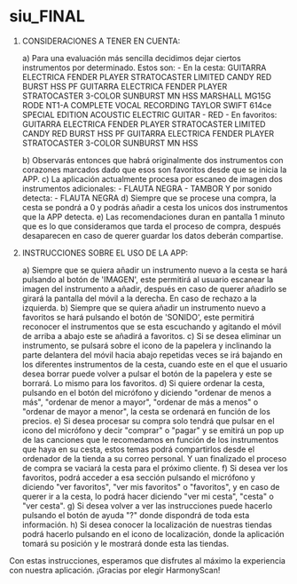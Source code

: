 # siu_FINAL

1. CONSIDERACIONES A TENER EN CUENTA:

    a) Para una evaluación más sencilla decidimos dejar ciertos instrumentos por determinado. Estos son:
        - En la cesta: GUITARRA ELECTRICA FENDER PLAYER STRATOCASTER LIMITED CANDY RED BURST HSS PF
                       GUITARRA ELECTRICA FENDER PLAYER STRATOCASTER 3-COLOR SUNBURST MN HSS 
                       MARSHALL MG15G 
                       RODE NT1-A COMPLETE VOCAL RECORDING
                       TAYLOR SWIFT 614ce SPECIAL EDITION ACOUSTIC ELECTRIC GUITAR - RED
        - En favoritos: GUITARRA ELECTRICA FENDER PLAYER STRATOCASTER LIMITED CANDY RED BURST HSS PF
                        GUITARRA ELECTRICA FENDER PLAYER STRATOCASTER 3-COLOR SUNBURST MN HSS 
        
    b) Observarás entonces que habrá originalmente dos instrumentos con corazones marcados dado que esos son favoritos desde que se inicia la APP.
    c) La aplicación actualmente procesa por escaneo de imagen dos instrumentos adicionales:
        - FLAUTA NEGRA
        - TAMBOR
       Y por sonido detecta:
        - FLAUTA NEGRA
    d) Siempre que se procese una compra, la cesta se pondrá a 0 y podrás añadir a cesta los unicos dos instrumentos que la APP detecta.
    e) Las recomendaciones duran en pantalla 1 minuto que es lo que consideramos que tarda el proceso de compra, después desaparecen en caso de querer guardar los datos deberán compartise.

2. INSTRUCCIONES SOBRE EL USO DE LA APP:

    a) Siempre que se quiera añadir un instrumento nuevo a la cesta se hará pulsando al botón de 'IMAGEN', este permitirá al usuario
    escanear la imagen del instrumento a añadir, después en caso de querer añadirlo se girará la pantalla del móvil a la derecha. En caso de rechazo a la izquierda.
    b) Siempre que se quiera añadir un instrumento nuevo a favoritos se hará pulsando el botón de 'SONIDO', este permitirá reconocer el instrumentos que se esta escuchando
    y agitando el móvil de arriba a abajo este se añadirá a favoritos.
    c) Si se desea eliminar un instrumento, se pulsará sobre el icono de la papelera y inclinando la parte delantera del móvil hacia abajo repetidas veces se irá bajando en los 
    diferentes instrumentos de la cesta, cuando este en el que el usuario desea borrar puede volver a pulsar el botón de la papelera y este se borrará. Lo mismo para los favoritos.
    d) Si quiere ordenar la cesta, pulsando en el botón del micrófono y diciendo "ordenar de menos a más", "ordenar de menor a mayor", "ordenar de más a menos" o "ordenar de mayor a menor", la cesta se ordenará en función de los precios.
    e) Si desea procesar su compra solo tendrá que pulsar en el icono del micrófono y decir "comprar" o "pagar" y se emitirá un pop up de las canciones que le recomedamos 
    en función de los instrumentos que haya en su cesta, estos temas podrá compartirlos desde el ordenador de la tienda a su correo personal. Y uan finalizado el proceso de compra
    se vaciará la cesta para el próximo cliente.
    f) Si desea ver los favoritos, podrá acceder a esa sección pulsando el micrófono y diciendo "ver favoritos", "ver mis favoritos" o "favoritos", y en caso de querer ir a la cesta, lo podrá hacer diciendo "ver mi cesta", "cesta" o "ver cesta".
    g) Si desea volver a ver las instrucciones puede hacerlo pulsando el botón de ayuda "?" donde dispondrá de toda esta información.
    h) Si desea conocer la localización de nuestras tiendas podrá hacerlo pulsando en el icono de localización, donde la aplicación tomará su posición y le mostrará donde esta las tiendas.

Con estas instrucciones, esperamos que disfrutes al máximo la experiencia con nuestra aplicación. ¡Gracias por elegir HarmonyScan!
